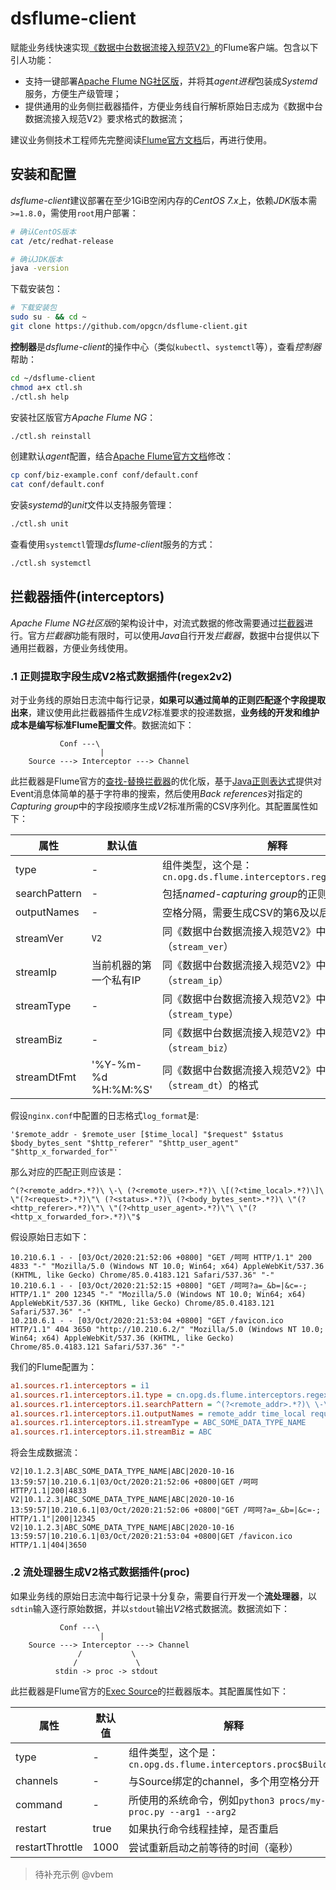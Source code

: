 # dsflume-client

赋能业务线快速实现[《数据中台数据流接入规范V2》](https://gitlab.opg.cn/snippets/21)的Flume客户端。包含以下引人功能：

- 支持一键部署[Apache Flume NG社区版](http://flume.apache.org/releases/content/1.9.0/FlumeUserGuide.html)，并将其*agent进程*包装成*Systemd*服务，方便生产级管理；
- 提供通用的业务侧拦截器插件，方便业务线自行解析原始日志成为《数据中台数据流接入规范V2》要求格式的数据流；

建议业务侧技术工程师先完整阅读[Flume官方文档](https://flume.liyifeng.org/)后，再进行使用。

## 安装和配置

*dsflume-client*建议部署在至少1GiB空闲内存的*CentOS 7.x*上，依赖*JDK*版本需`>=1.8.0`，需使用`root`用户部署：
```bash
# 确认CentOS版本
cat /etc/redhat-release

# 确认JDK版本
java -version
```

下载安装包：
```bash
# 下载安装包
sudo su - && cd ~
git clone https://github.com/opgcn/dsflume-client.git
```

**控制器**是*dsflume-client*的操作中心（类似`kubectl`、`systemctl`等），查看*控制器*帮助：
```bash
cd ~/dsflume-client
chmod a+x ctl.sh
./ctl.sh help
```

安装社区版官方*Apache Flume NG*：
```bash
./ctl.sh reinstall
```

创建默认*agent*配置，结合[Apache Flume官方文档](http://flume.apache.org/releases/content/1.9.0/FlumeUserGuide.html)修改：
```bash
cp conf/biz-example.conf conf/default.conf
cat conf/default.conf
```

安装*systemd*的*unit*文件以支持服务管理：
```bash
./ctl.sh unit
```

查看使用`systemctl`管理*dsflume-client*服务的方式：
```bash
./ctl.sh systemctl
```

## 拦截器插件(interceptors)

*Apache Flume NG社区版*的架构设计中，对流式数据的修改需要通过[拦截器](https://flume.liyifeng.org/#id54)进行。官方*拦截器*功能有限时，可以使用*Java*自行开发*拦截器*，数据中台提供以下通用拦截器，方便业务线使用。

### .1 正则提取字段生成V2格式数据插件(regex2v2)

对于业务线的原始日志流中每行记录，**如果可以通过简单的正则匹配逐个字段提取出来**，建议使用此拦截器插件生成*V2*标准要求的投递数据，**业务线的开发和维护成本是编写标准Flume配置文件**。数据流如下：

```text
           Conf ---\
                    |
    Source ---> Interceptor ---> Channel
```

此拦截器是Flume官方的[查找-替换拦截器](https://flume.liyifeng.org/#id59)的优化版，基于[Java正则表达式](https://docs.oracle.com/javase/8/docs/api/java/util/regex/Pattern.html)提供对Event消息体简单的基于字符串的搜索，然后使用*Back references*对指定的*Capturing group*中的字段按顺序生成*V2*标准所需的CSV序列化。其配置属性如下：

属性 | 默认值 | 解释
---- | ---- | ----
type | - | 组件类型，这个是：`cn.opg.ds.flume.interceptors.regex2v2$Builder`
searchPattern | - | 包括*named-capturing group*的正则表达式
outputNames | - | 空格分隔，需要生成CSV的第6及以后字段名
streamVer | `V2` | 同《数据中台数据流接入规范V2》中描述（`stream_ver`）
streamIp | 当前机器的第一个私有IP | 同《数据中台数据流接入规范V2》中描述（`stream_ip`）
streamType | - | 同《数据中台数据流接入规范V2》中描述（`stream_type`）
streamBiz | - | 同《数据中台数据流接入规范V2》中描述（`stream_biz`）
streamDtFmt | '%Y-%m-%d %H:%M:%S' | 同《数据中台数据流接入规范V2》中描述（`stream_dt`）的格式

假设`nginx.conf`中配置的日志格式`log_format`是:
```text
'$remote_addr - $remote_user [$time_local] "$request" $status $body_bytes_sent "$http_referer" "$http_user_agent" "$http_x_forwarded_for"'
```

那么对应的匹配正则应该是：
```text
^(?<remote_addr>.*?)\ \-\ (?<remote_user>.*?)\ \[(?<time_local>.*?)\]\ \"(?<request>.*?)\"\ (?<status>.*?)\ (?<body_bytes_sent>.*?)\ \"(?<http_referer>.*?)\"\ \"(?<http_user_agent>.*?)\"\ \"(?<http_x_forwarded_for>.*?)\"$
```

假设原始日志如下：
```text
10.210.6.1 - - [03/Oct/2020:21:52:06 +0800] "GET /呵呵 HTTP/1.1" 200 4833 "-" "Mozilla/5.0 (Windows NT 10.0; Win64; x64) AppleWebKit/537.36 (KHTML, like Gecko) Chrome/85.0.4183.121 Safari/537.36" "-"
10.210.6.1 - - [03/Oct/2020:21:52:15 +0800] "GET /呵呵?a=_&b=|&c=-; HTTP/1.1" 200 12345 "-" "Mozilla/5.0 (Windows NT 10.0; Win64; x64) AppleWebKit/537.36 (KHTML, like Gecko) Chrome/85.0.4183.121 Safari/537.36" "-"
10.210.6.1 - - [03/Oct/2020:21:53:04 +0800] "GET /favicon.ico HTTP/1.1" 404 3650 "http://10.210.6.2/" "Mozilla/5.0 (Windows NT 10.0; Win64; x64) AppleWebKit/537.36 (KHTML, like Gecko) Chrome/85.0.4183.121 Safari/537.36" "-"
```

我们的Flume配置为：
```ini
a1.sources.r1.interceptors = i1
a1.sources.r1.interceptors.i1.type = cn.opg.ds.flume.interceptors.regex2v2$Builder
a1.sources.r1.interceptors.i1.searchPattern = ^(?<remote_addr>.*?)\ \-\ (?<remote_user>.*?)\ \[(?<time_local>.*?)\]\ \"(?<request>.*?)\"\ (?<status>.*?)\ (?<body_bytes_sent>.*?)\ \"(?<http_referer>.*?)\"\ \"(?<http_user_agent>.*?)\"\ \"(?<http_x_forwarded_for>.*?)\"$
a1.sources.r1.interceptors.i1.outputNames = remote_addr time_local request status body_bytes_sent
a1.sources.r1.interceptors.i1.streamType = ABC_SOME_DATA_TYPE_NAME
a1.sources.r1.interceptors.i1.streamBiz = ABC
```

将会生成数据流：
```text
V2|10.1.2.3|ABC_SOME_DATA_TYPE_NAME|ABC|2020-10-16 13:59:57|10.210.6.1|03/Oct/2020:21:52:06 +0800|GET /呵呵 HTTP/1.1|200|4833
V2|10.1.2.3|ABC_SOME_DATA_TYPE_NAME|ABC|2020-10-16 13:59:57|10.210.6.1|03/Oct/2020:21:52:06 +0800|"GET /呵呵?a=_&b=|&c=-; HTTP/1.1"|200|12345
V2|10.1.2.3|ABC_SOME_DATA_TYPE_NAME|ABC|2020-10-16 13:59:57|10.210.6.1|03/Oct/2020:21:53:04 +0800|GET /favicon.ico HTTP/1.1|404|3650
```

### .2 流处理器生成V2格式数据插件(proc)

如果业务线的原始日志流中每行记录十分复杂，需要自行开发一个**流处理器**，以`sdtin`输入逐行原始数据，并以`stdout`输出*V2*格式数据流。数据流如下：

```text
           Conf ---\
                    |
    Source ---> Interceptor ---> Channel
               /           \
              /             \
          stdin -> proc -> stdout
```

此拦截器是Flume官方的[Exec Source](https://flume.liyifeng.org/#exec-source)的拦截器版本。其配置属性如下：

属性 | 默认值 | 解释
---- | ---- | ----
type | - | 组件类型，这个是：`cn.opg.ds.flume.interceptors.proc$Builder`
channels | - | 与Source绑定的channel，多个用空格分开
command | - | 所使用的系统命令，例如`python3 procs/my-proc.py --arg1 --arg2`
restart | true | 如果执行命令线程挂掉，是否重启
restartThrottle | 1000 | 尝试重新启动之前等待的时间（毫秒）

> 待补充示例 @vbem


